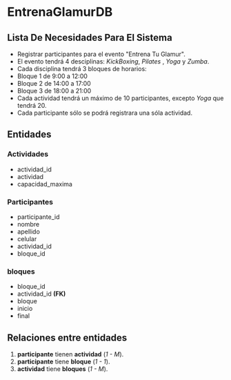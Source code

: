 # EntrenaGlamurDB

## Lista De Necesidades Para El Sistema

- Registrar participantes para el evento "Entrena Tu Glamur".
- El evento tendrá 4 desciplinas: _KickBoxing_, _Pilates_ , _Yoga_ y _Zumba_.
- Cada disciplina tendrá 3 bloques de horarios:
 - Bloque 1 de 9:00 a 12:00
 - Bloque 2 de 14:00 a 17:00
 - Bloque 3 de 18:00 a 21:00
- Cada actividad tendrá un máximo de 10 participantes, excepto _Yoga_ que tendrá 20.
- Cada participante sólo se podrá registrara una sóla actividad.

## Entidades

### Actividades
    
- actividad_id
- actividad
- capacidad_maxima

### Participantes
- participante_id
- nombre
- apellido
- celular
- actividad_id
- bloque_id

### bloques

- bloque_id
- actividad_id **(FK)**
- bloque
- inicio
- final

## Relaciones entre entidades

1. **participante** tienen **actividad** (_1 - M_).  
1. **participante** tiene **bloque** (_1 - 1_).  
1. **actividad** tiene **bloques** (_1 - M_).  
